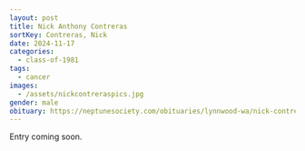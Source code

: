 ```yaml
---
layout: post
title: Nick Anthony Contreras
sortKey: Contreras, Nick
date: 2024-11-17
categories:
  - class-of-1981
tags:
  - cancer
images:
  - /assets/nickcontreraspics.jpg
gender: male
obituary: https://neptunesociety.com/obituaries/lynnwood-wa/nick-contreras-12083076
---
```

E﻿ntry coming soon.